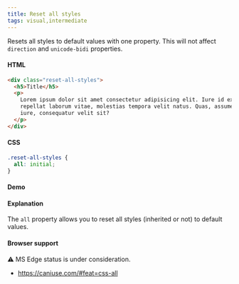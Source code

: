 ```yaml
---
title: Reset all styles
tags: visual,intermediate
---
```


Resets all styles to default values with one property. This will not affect `direction` and `unicode-bidi` properties.

#### HTML

```html
<div class="reset-all-styles">
  <h5>Title</h5>
  <p>
    Lorem ipsum dolor sit amet consectetur adipisicing elit. Iure id exercitationem nulla qui
    repellat laborum vitae, molestias tempora velit natus. Quas, assumenda nisi. Quisquam enim qui
    iure, consequatur velit sit?
  </p>
</div>
```

#### CSS

```css
.reset-all-styles {
  all: initial;
}
```

#### Demo

#### Explanation

The `all` property allows you to reset all styles (inherited or not) to default values.

#### Browser support

<span class="snippet__support-note">⚠️ MS Edge status is under consideration.</span>

- https://caniuse.com/#feat=css-all



